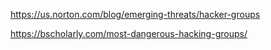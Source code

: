 
 
https://us.norton.com/blog/emerging-threats/hacker-groups

https://bscholarly.com/most-dangerous-hacking-groups/
